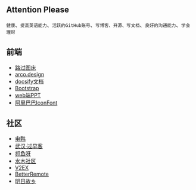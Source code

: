 ## Attention Please

`健康`、`提高英语能力`、`活跃的GitHub账号`、`写博客、开源、写文档`、`良好的沟通能力`、`学会理财`


## 前端

- <a href="https://imgse.com" target="_blank" class="large">路过图床</a>
- <a href="https://arco.design/" target="_blank">arco.design</a>
- <a href="https://docsify.js.org/#/" target="_blank">docsify文档</a>
- <a href="https://v3.bootcss.com/getting-started/" target="_blank" class="large">Bootstrap</a>
- <a href="https://nodeppt.js.org/" target="_blank">web端PPT</a>
- <a href="https://www.iconfont.cn/" target="_blank">阿里巴巴IconFont</a>


## 社区

- <a href="https://eleduck.com/" target="_blank">电鸭</a>
- <a href="https://www.guozaoke.com/" target="_blank" class="large">武汉·过早客</a>
- <a href="https://www.zhuayuya.com/" target="_blank">抓鱼呀</a>
- <a href="https://www.newsmth.net" target="_blank">水木社区</a>
- <a href="https://v2ex.com/" target="_blank">V2EX</a>
- <a href="https://www.betterremote.net/jobs" target="_blank" class="large">BetterRemote</a>
- <a href="https://guxiang.app/filter-home/" target="_blank">明日故乡</a>